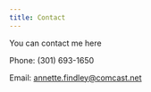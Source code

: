 ```yaml
---
title: Contact
---
```


You can contact me here

Phone: (301) 693-1650

Email: annette.findley@comcast.net
